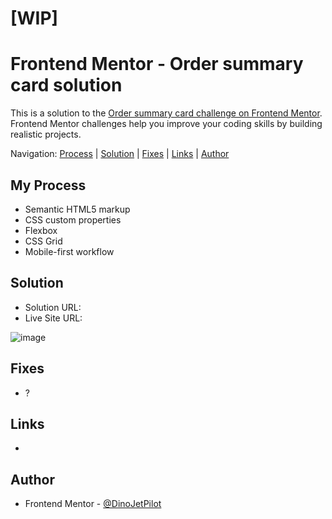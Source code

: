 # [WIP]
# Frontend Mentor - Order summary card solution 

This is a solution to the [Order summary card challenge on Frontend Mentor](https://www.frontendmentor.io/challenges/order-summary-component-QlPmajDUj). Frontend Mentor challenges help you improve your coding skills by building realistic projects. 

Navigation: [Process](#process)  |  [Solution](#solution)  |  [Fixes](#fixes)  |  [Links](#links)  |  [Author](#author)
##

## My Process

- Semantic HTML5 markup
- CSS custom properties
- Flexbox
- CSS Grid
- Mobile-first workflow

## Solution

- Solution URL: []()
- Live Site URL: []()

![image]()

## Fixes

- ?

## Links

- []()


## Author

- Frontend Mentor - [@DinoJetPilot](https://www.frontendmentor.io/profile/DinoJetPilot)

